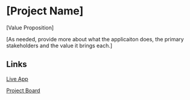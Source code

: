 # [Project Name]

[Value Proposition]

[As needed, provide more about what the applicaiton does, the primary stakeholders and the value it brings each.]

## Links

[Live App](https://repl.it/@Lunkles/java-challenge-a-20)

[Project Board](../../projects/1)
